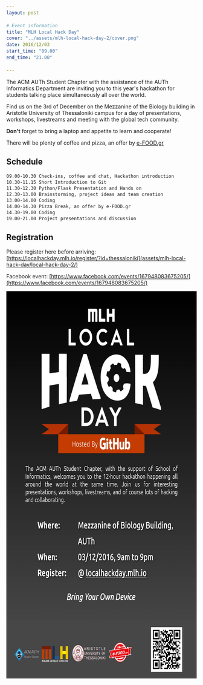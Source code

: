 ```yaml
---
layout: post

# Event information
title: "MLH Local Hack Day"
cover: "../assets/mlh-local-hack-day-2/cover.png"
date: 2016/12/03
start_time: "09.00"
end_time: "21.00"

---
```


The ACM AUTh Student Chapter with the assistance of the AUTh Informatics Department are inviting you to this year's hackathon for students talking place simultaneously all over the world.

Find us on the 3rd of December on the Mezzanine of the Biology building in Aristotle University of Thessaloniki campus for a day of presentations, workshops, livestreams and meeting with the global tech community.

**Don't** forget to bring a laptop and appetite to learn and cooperate!

There will be plenty of coffee and pizza, an offer by [e-FOOD.gr](https://www.e-food.gr/)

## Schedule

```
09.00-10.30 Check-ins, coffee and chat, Hackathon introduction
10.30-11.15 Short Introduction to Git
11.30-12.30 Python/Flask Presentation and Hands on
12.30-13.00 Brainstorming, project ideas and team creation
13.00-14.00 Coding
14.00-14.30 Pizza Break, an offer by e-FOOD.gr
14.30-19.00 Coding
19.00-21.00 Project presentations and discussion
```

## Registration

Please register here before arriving:  
[https://localhackday.mlh.io/register/?id=thessaloniki](assets/mlh-local-hack-day/local-hack-day-2/)

Facebook event: [https://www.facebook.com/events/167948083675205/](https://www.facebook.com/events/167948083675205/)

<p><a href="../assets/mlh-local-hack-day-2/poster.png"><img class="center" alt="local-hack-day-2-poster" height="1024" width="724" src="../assets/mlh-local-hack-day-2/poster.png"/></a></p>
